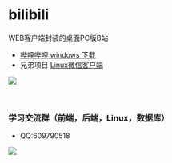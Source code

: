 # bilibili
WEB客户端封装的桌面PC版B站

- [哔哩哔哩 windows 下载](https://github.com/yan-xz/bilibili/releases)
- 兄弟项目 [Linux微信客户端](https://github.com/yan-xz/weixin)

![](https://github.com/yan-xz/bilibili/blob/master/img/preview.png)

<br>

### 学习交流群（前端，后端，Linux，数据库）

- QQ:609790518

![](https://github.com/yan-xz/weixin/blob/master/img/qrcode.png)
